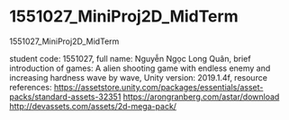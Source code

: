 # 1551027_MiniProj2D_MidTerm
 1551027_MiniProj2D_MidTerm


student code: 1551027, 
full name: Nguyễn Ngọc Long Quân, 
brief introduction of games: A alien shooting game with endless enemy and increasing hardness wave by wave,
Unity version: 2019.1.4f, 
resource references: 
https://assetstore.unity.com/packages/essentials/asset-packs/standard-assets-32351
https://arongranberg.com/astar/download
http://devassets.com/assets/2d-mega-pack/